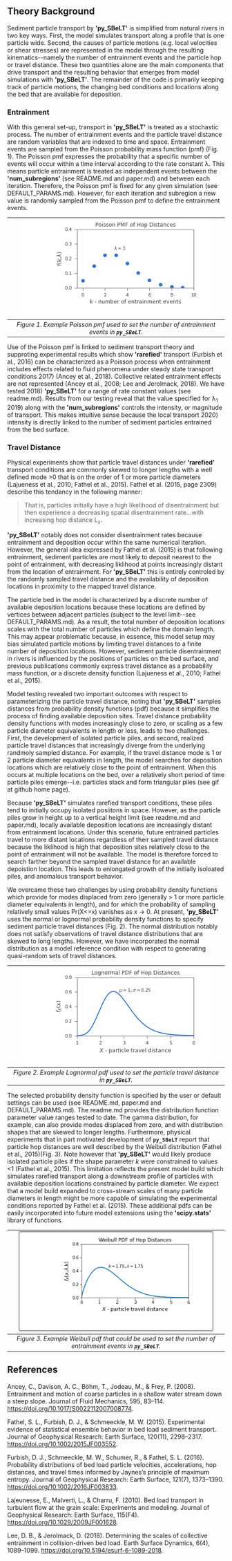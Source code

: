 ## Theory Background

Sediment particle transport by **'py_SBeLT'** is simplified from natural rivers in two key ways. First, the model simulates transport along a profile 
that is one particle wide. Second, the causes of particle motions (e.g. local velocities or shear stresses) are represented in the model through the 
resulting kinematics--namely the number of entrainment events and the particle hop or travel distance. These two quantities alone are the main components 
that drive transport and the resulting behavior that emerges from model simulations with **'py_SBeLT'**. The remainder of the code is primarily keeping 
track of particle motions, the changing bed conditions and locations along the bed that are available for deposition. 

### Entrainment

With this general set-up, transport in **'py_SBeLT'** is treated as a stochastic process. The number of entrainment events and the particle travel 
distance are random variables that are indexed to time and space. Entrainment events are sampled from the Poisson probability mass function (pmf) (Fig. 
1). The Poisson pmf expresses the probability that a specific number of events will occur within a time interval according to the rate constant &#955;. 
This means particle entrainment is treated as independent events between the **'num_subregions'** (see README.md and paper.md) and between each 
iteration. Therefore, the Poisson pmf is fixed for any given simulation (see DEFAULT_PARAMS.md). However, for each iteration and subregion a new value is 
randomly sampled from the Poisson pmf to define the entrainment events. 

|![Image](/figures/poisson.png)
|:--:| 
| *Figure 1. Example Poisson pmf used to set the number of entrainment events in **`py_SBeLT`**.* |

Use of the Poisson pmf is linked to sediment transport theory and supproting experimental results which show **'rarefied'** transport (Furbish et al., 
2016) can be characterized as a Poisson process when entrainment includes effects related to fluid phenomena under steady state transport conditions 
2017) (Ancey et al., 2018). Collective related entrainment effects are not represented (Ancey et al., 2008; Lee and Jerolmack, 2018). We have tested 
2018) **'py_SBeLT'** for a range of rate constant values (see readme.md). Results from our testing reveal that the value specified for &#955;<sub>1</sub> 
2019) along with the **'num_subregions'** controls the intensity, or magnitude of transport. This makes intuitive sense because the local transport 
2020) intensity is directly linked to the number of sediment particles entrained from the bed surface.

### Travel Distance

Physical experiments show that particle travel distances under **'rarefied'** transport conditions are commonly skewed to longer lengths with a 
well defined mode >0 that is on the order of 1 or more particle diameters (Lajueness et al., 2010; Fathel et al., 2015). Fathel et al. (2015, page 2309) 
describe this tendancy in the following manner:

> That is, particles initially have a high likelihood of disentrainment but then experience a decreasing spatial disentrainment rate...with increasing 
> hop distance L<sub>x</sub>.

**'py_SBeLT'** notably does not consider disentrainment rates because entrainment and deposition occur within the same numerical iteration. However, the 
general idea expressed by Fathel et al. (2015) is that following entrainment, sediment particles are most likely to deposit nearest to the point of 
entrainment, with decreasing liklihood at points increasingly distant from the location of entrainment. For **'py_SBeLT'** this is entirely controled by 
the randomly sampled travel distance and the availability of deposition locations in proximity to the mapped travel distance. 

The particle bed in the model is characterized by a discrete number of available deposition locations because these locations are defined by vertices 
between adjacent particles (subject to the level limit--see DEFAULT_PARAMS.md). As a result, the total number of deposition locations scales 
with the total number of particles which define the domain length. This may appear problematic because, in essence, this model setup may bias simulated 
particle motions by limiting travel distances to a finite number of deposition locations. However, sediment particle disentrainment in rivers is 
influenced by the positions of particles on the bed surface, and previous publications commonly express travel distance as a probability mass function, 
or a discrete density function (Lajueness et al., 2010; Fathel et al., 2015). 

Model testing revealed two important outcomes with respect to parameterizing the particle travel distance, noting that **'py_SBeLT'** samples distances 
from probability density functions (pdf) because it simplifies the process of finding available deposition sites. Travel distance probability density 
functions with modes increasingly close to zero, or scaling as a few particle diameter equivalents in length or less, leads to two challenges. First, the 
development of isolated particle piles, and second, realized particle travel distances that increasingly diverge from the underlying randmoly sampled 
distance. For example, if the travel distance mode is 1 or 2 particle diameter equivalents in length, the model searches for deposition locations which 
are relatively close to the point of 
entrainment. When this occurs at multiple locations on the bed, over a relatively short period of time particle piles emerge--i.e. particles stack and 
form triangular piles (see gif at github home page). 

Because **'py_SBeLT'** simulates rarefied transport conditions, these piles tend to initially occupy isolated posiitons in space. However, as the 
particle piles grow in height up to a vertical height limit (see readme.md and paper.md), locally available deposition locations are increasingly distant 
from entrainment locations. Under this scenario, future entrained particles travel to more distant locations regardless of their sampled travel distance 
because the liklihood is high that deposition sites relatively close to the point of entrainment will not be available. The model is therefore forced to 
search farther beyond the sampled travel distance for an available depoistion location. This leads to enlongated growth of the initially isoloated piles, 
and anomalous transport behavior. 

We overcame these two challenges by using probability density functions which provide for modes displaced from zero (generally > 1 or more particle 
diameter equivalents in length), and for which the probability of sampling relatively small values Pr(X<=x) vanishes as x &#8594; 0. At present, 
**'py_SBeLT'** uses the normal or lognormal probability density functions to specify sediment particle travel distances (Fig. 2). The normal distribution 
notably does not satisfy observations of travel distance distributions that are skewed to long lengths. However, we have incorporated the normal 
distribution as a model reference condition with respect to generating quasi-random sets of travel distances. 

|![Image](/figures/lognormal.png)
|:--:| 
| *Figure 2. Example Lognormal pdf used to set the particle travel distance in **`py_SBeLT`**.* |

The selected probability density function is specified by the user or default settings can be used (see README.md, paper.md and DEFAULT_PARAMS.md).
The readme.md provides the distribution function parameter value ranges tested to date. The gamma distribution, for example, can also provide modes 
displaced from zero, and with distribution shapes that are skewed to longer lengths. Furthermore, physical experiments that in part motivated development 
of **`py_SBeLT`** report that particle hop distances are well described by the Weibull distribution (Fathel et al., 2015)(Fig. 3). Note however that 
**'py_SBeLT'** would likely produce isolated particle piles if the shape parameter *k* were constrained to values <1 (Fathel et al., 2015). This 
limitation reflects the present model build which simulates rarefied transport along a downstream profile of particles with available deposition 
locations constrained by particle diameter. We expect that a model build expanded to cross-stream scales of many particle diameters in length might be 
more capable of simulating the experimental conditions reported by Fathel et al. (2015). These additional pdfs can be easily incorporated into future 
model extensions using the **'scipy.stats'** library of functions.

|![Image](/figures/weibull.png)
|:--:| 
| *Figure 3. Example Weibull pdf that could be used to set the number of entrainment events in **`py_SBeLT`**.* |

## References

Ancey, C., Davison, A. C., Böhm, T., Jodeau, M., & Frey, P. (2008). Entrainment and motion of coarse particles in a shallow water stream down a steep 
slope. Journal of Fluid Mechanics, 595, 83–114. https://doi.org/10.1017/S0022112007008774.

Fathel, S. L., Furbish, D. J., & Schmeeckle, M. W. (2015). Experimental evidence of statistical ensemble behavior in bed load sediment transport. Journal 
of Geophysical Research: Earth Surface, 120(11), 2298–2317. https://doi.org/10.1002/2015JF003552.

Furbish, D. J., Schmeeckle, M. W., Schumer, R., & Fathel, S. L. (2016). Probability distributions of bed load particle velocities, accelerations, hop 
distances, and travel times informed by Jaynes’s principle of maximum entropy. Journal of Geophysical Research: Earth Surface, 121(7), 1373–1390. 
https://doi.org/10.1002/2016JF003833.

Lajeunesse, E., Malverti, L., & Charru, F. (2010). Bed load transport in turbulent flow at the grain scale: Experiments and modeling. Journal of 
Geophysical Research: Earth Surface, 115(F4). https://doi.org/10.1029/2009JF001628.

Lee, D. B., & Jerolmack, D. (2018). Determining the scales of collective entrainment in collision-driven bed load. Earth Surface Dynamics, 6(4), 
1089–1099. https://doi.org/10.5194/esurf-6-1089-2018.
